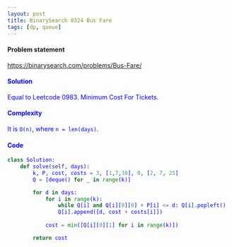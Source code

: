 ```yaml
---
layout: post
title: BinarySearch 0324 Bus Fare
tags: [dp, queue]
---
```


#### Problem statement

<a href="https://binarysearch.com/problems/Bus-Fare/"> <font color = blue>https://binarysearch.com/problems/Bus-Fare/

#### Solution
Equal to Leetcode 0983. Minimum Cost For Tickets.

#### Complexity
It is `O(n)`, where `n = len(days)`.

#### Code
```python
class Solution:
    def solve(self, days):
        k, P, cost, costs = 3, [1,7,30], 0, [2, 7, 25]
        Q = [deque() for _ in range(k)]

        for d in days:
            for i in range(k):
                while Q[i] and Q[i][0][0] + P[i] <= d: Q[i].popleft()
                Q[i].append([d, cost + costs[i]])
         
            cost = min([Q[i][0][1] for i in range(k)])

        return cost
```
